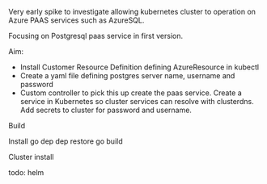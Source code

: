 Very early spike to investigate allowing kubernetes cluster to operation on Azure PAAS services such as AzureSQL. 

Focusing on Postgresql paas service in first version. 

Aim:
- Install Customer Resource Definition defining AzureResource in kubectl 
- Create a yaml file defining postgres server name, username and password
- Custom controller to pick this up create the paas service. Create a service in Kubernetes so cluster services can resolve with clusterdns. Add secrets to cluster for password and username. 

Build

Install go dep 
dep restore
go build

Cluster install

todo: helm